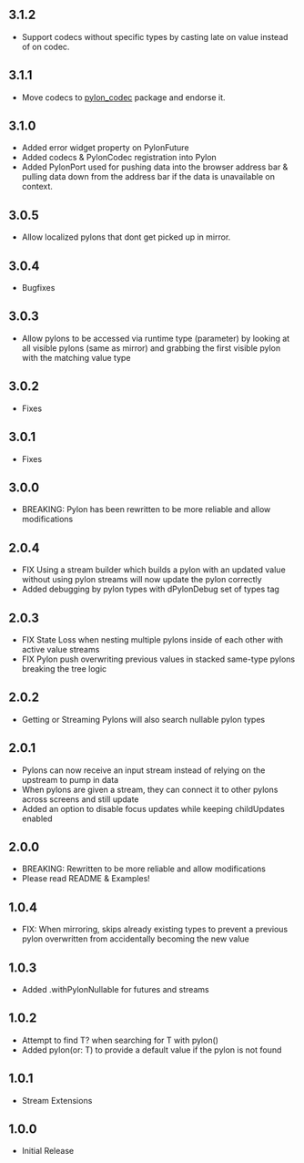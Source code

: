 ## 3.1.2
* Support codecs without specific types by casting late on value instead of on codec.

## 3.1.1
* Move codecs to [pylon_codec](https://pub.dev/packages/pylon_codec) package and endorse it.

## 3.1.0
* Added error widget property on PylonFuture
* Added codecs & PylonCodec registration into Pylon
* Added PylonPort used for pushing data into the browser address bar & pulling data down from the address bar if the data is unavailable on context.

## 3.0.5
* Allow localized pylons that dont get picked up in mirror.

## 3.0.4
* Bugfixes

## 3.0.3
* Allow pylons to be accessed via runtime type (parameter) by looking at all visible pylons (same as mirror) and grabbing the first visible pylon with the matching value type

## 3.0.2
* Fixes

## 3.0.1
* Fixes

## 3.0.0
* BREAKING: Pylon has been rewritten to be more reliable and allow modifications

## 2.0.4
* FIX Using a stream builder which builds a pylon with an updated value without using pylon streams will now update the pylon correctly
* Added debugging by pylon types with dPylonDebug set of types tag

## 2.0.3
* FIX State Loss when nesting multiple pylons inside of each other with active value streams
* FIX Pylon push overwriting previous values in stacked same-type pylons breaking the tree logic

## 2.0.2
* Getting or Streaming Pylons will also search nullable pylon types

## 2.0.1
* Pylons can now receive an input stream instead of relying on the upstream to pump in data
* When pylons are given a stream, they can connect it to other pylons across screens and still update
* Added an option to disable focus updates while keeping childUpdates enabled

## 2.0.0
* BREAKING: Rewritten to be more reliable and allow modifications
* Please read README & Examples!

## 1.0.4
* FIX: When mirroring, skips already existing types to prevent a previous pylon overwritten from accidentally becoming the new value

## 1.0.3
* Added .withPylonNullable for futures and streams

## 1.0.2

* Attempt to find T? when searching for T with pylon<T>()
* Added pylon<T>(or: T) to provide a default value if the pylon is not found

## 1.0.1

* Stream Extensions

## 1.0.0

* Initial Release
